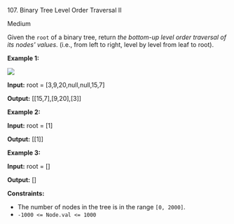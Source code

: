 ﻿107\. Binary Tree Level Order Traversal II

Medium

Given the `root` of a binary tree, return _the bottom-up level order traversal of its nodes' values_. (i.e., from left to right, level by level from leaf to root).

**Example 1:**

![](https://assets.leetcode.com/uploads/2021/02/19/tree1.jpg)

**Input:** root = \[3,9,20,null,null,15,7\]

**Output:** \[\[15,7\],\[9,20\],\[3\]\] 

**Example 2:**

**Input:** root = \[1\]

**Output:** \[\[1\]\] 

**Example 3:**

**Input:** root = \[\]

**Output:** \[\] 

**Constraints:**

*   The number of nodes in the tree is in the range `[0, 2000]`.
*   `-1000 <= Node.val <= 1000`